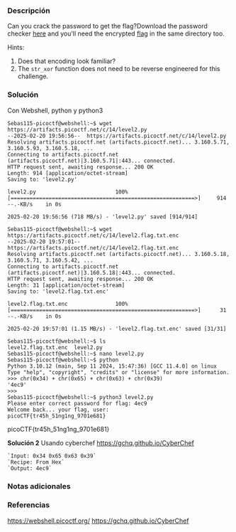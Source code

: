### Descripción
Can you crack the password to get the flag?Download the password checker [here](https://artifacts.picoctf.net/c/14/level2.py) and you'll need the encrypted [flag](https://artifacts.picoctf.net/c/14/level2.flag.txt.enc) in the same directory too.

Hints:
1. Does that encoding look familiar?
2. The `str_xor` function does not need to be reverse engineered for this challenge.

### Solución
Con Webshell, python y python3

```
Sebas115-picoctf@webshell:~$ wget https://artifacts.picoctf.net/c/14/level2.py
--2025-02-20 19:56:56--  https://artifacts.picoctf.net/c/14/level2.py
Resolving artifacts.picoctf.net (artifacts.picoctf.net)... 3.160.5.71, 3.160.5.93, 3.160.5.18, ...
Connecting to artifacts.picoctf.net (artifacts.picoctf.net)|3.160.5.71|:443... connected.
HTTP request sent, awaiting response... 200 OK
Length: 914 [application/octet-stream]
Saving to: 'level2.py'

level2.py                         100%[==========================================================>]     914  --.-KB/s    in 0s      

2025-02-20 19:56:56 (718 MB/s) - 'level2.py' saved [914/914]

Sebas115-picoctf@webshell:~$ wget https://artifacts.picoctf.net/c/14/level2.flag.txt.enc
--2025-02-20 19:57:01--  https://artifacts.picoctf.net/c/14/level2.flag.txt.enc
Resolving artifacts.picoctf.net (artifacts.picoctf.net)... 3.160.5.18, 3.160.5.71, 3.160.5.42, ...
Connecting to artifacts.picoctf.net (artifacts.picoctf.net)|3.160.5.18|:443... connected.
HTTP request sent, awaiting response... 200 OK
Length: 31 [application/octet-stream]
Saving to: 'level2.flag.txt.enc'

level2.flag.txt.enc               100%[==========================================================>]      31  --.-KB/s    in 0s      

2025-02-20 19:57:01 (1.15 MB/s) - 'level2.flag.txt.enc' saved [31/31]

Sebas115-picoctf@webshell:~$ ls
level2.flag.txt.enc  level2.py
Sebas115-picoctf@webshell:~$ nano level2.py
Sebas115-picoctf@webshell:~$ python
Python 3.10.12 (main, Sep 11 2024, 15:47:36) [GCC 11.4.0] on linux
Type "help", "copyright", "credits" or "license" for more information.
>>> chr(0x34) + chr(0x65) + chr(0x63) + chr(0x39)
'4ec9'
>>>
Sebas115-picoctf@webshell:~$ python3 level2.py 
Please enter correct password for flag: 4ec9
Welcome back... your flag, user:
picoCTF{tr45h_51ng1ng_9701e681}

```

picoCTF{tr45h_51ng1ng_9701e681}


**Solución 2**
Usando cyberchef https://gchq.github.io/CyberChef

```
`Input: 0x34 0x65 0x63 0x39`
`Recipe: From Hex`
`Output: 4ec9`
```

### Notas adicionales


### Referencias
https://webshell.picoctf.org/
https://gchq.github.io/CyberChef